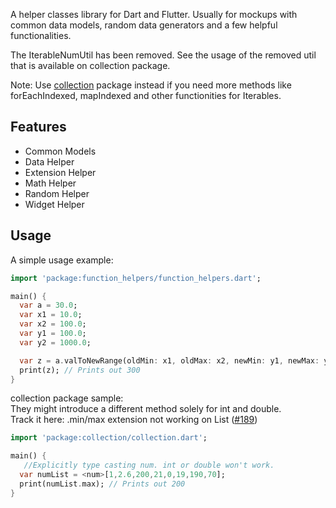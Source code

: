 A helper classes library for Dart and Flutter.
Usually for mockups with common data models, random data generators and a few helpful functionalities.

The IterableNumUtil has been removed. See the usage of the removed util that is available on collection package.

Note: Use [collection](https://pub.dev/packages/collection) package instead if you need more methods like forEachIndexed, mapIndexed and other functionities for Iterables.

## Features
- Common Models
- Data Helper
- Extension Helper
- Math Helper
- Random Helper
- Widget Helper

## Usage

A simple usage example:

```dart
import 'package:function_helpers/function_helpers.dart';

main() {
  var a = 30.0;
  var x1 = 10.0;
  var x2 = 100.0;
  var y1 = 100.0;
  var y2 = 1000.0;

  var z = a.valToNewRange(oldMin: x1, oldMax: x2, newMin: y1, newMax: y2);
  print(z); // Prints out 300
}
```

collection package sample:
</br>
They might introduce a different method solely for int and double.
</br>
Track it here: .min/max extension not working on List<int> ([#189](https://github.com/dart-lang/collection/issues/189))

```dart
import 'package:collection/collection.dart';

main() {
   //Explicitly type casting num. int or double won't work.
  var numList = <num>[1,2.6,200,21,0,19,190,70];
  print(numList.max); // Prints out 200
}
```

